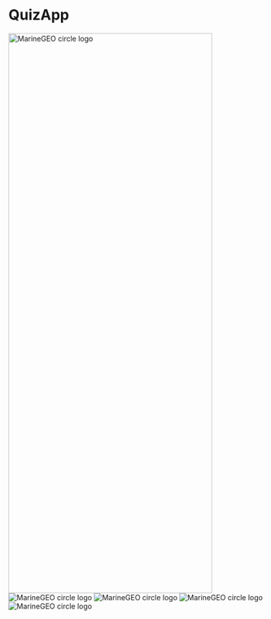 # QuizApp

<img src="https://github.com/arun-aditya/QuizApp/blob/13aedf620b1168f69834263427dae47ffb81d735/img1.jpeg" alt="MarineGEO circle logo" width="400" height="1100"/>
<img src="https://github.com/arun-aditya/QuizApp/blob/ef39b7baf3039fcba14cb90e000fde03e51fc446/img2.jpeg" alt="MarineGEO circle logo"/>
<img src="https://github.com/arun-aditya/QuizApp/blob/ef39b7baf3039fcba14cb90e000fde03e51fc446/img3.jpeg" alt="MarineGEO circle logo"/>
<img src="https://github.com/arun-aditya/QuizApp/blob/ef39b7baf3039fcba14cb90e000fde03e51fc446/img4.jpeg" alt="MarineGEO circle logo"/>
<img src="https://github.com/arun-aditya/QuizApp/blob/ef39b7baf3039fcba14cb90e000fde03e51fc446/img5.jpeg" alt="MarineGEO circle logo"/>


